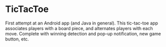 # TicTacToe

First attempt at an Android app (and Java in general). This tic-tac-toe app associates players with a board piece, and alternates players with each move.
Complete with winning detection and pop-up notification, new game button, etc.

